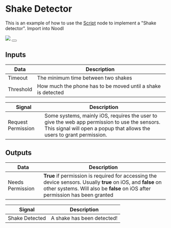 # Shake Detector

This is an example of how to use the [Script](/nodes/javascript/script/) node to implement a "Shake detector". <span class="ndl-import" onclick="importIntoNoodl('snippets/shake-detector/shake-detector-1.0.1.zip')">Import into Noodl</span>

<div class="ndl-image-with-background">
    <img src="snippets/shake-detector/preview.png">
    <button class="ndl-import-button" onClick='importIntoNoodl("snippets/shake-detector/shake-detector-1.0.1.zip")'></button>
</div>

## Inputs
| Data           | Description                                                  |
| -------------- | -------------------------------------------------------------|
| <span class="ndl-data">Timeout</span>        | The minimum time between two shakes                          |
| <span class="ndl-data">Threshold</span>      | How much the phone has to be moved until a shake is detected |

| Signal                                             | Description                |
| -------------------------------------------------- | ---------------------------|
| <span class="ndl-signal">Request Permission</span> | Some systems, mainly iOS, requires the user to give the web app permission to use the sensors. This signal will open a popup that allows the users to grant permission. |

## Outputs
| Data           | Description                                                  |
| -------------- | -------------------------------------------------------------|
| <span class="ndl-data">Needs Permission</span>        | **True** if permission is required for accessing the device sensors. Usually **true** on iOS, and **false** on other systems. Will also be **false** on iOS after permission has been granted                          |

| Signal                                         | Description                |
| ---------------------------------------------- | ---------------------------|
| <span class="ndl-signal">Shake Detected</span> | A shake has been detected! |

